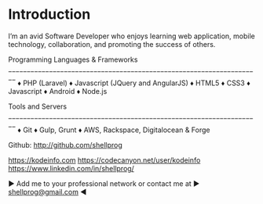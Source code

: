 # Introduction

I’m an avid Software Developer who enjoys learning web application, mobile technology, collaboration, and promoting the success of others.


Programming Languages & Frameworks

‾‾‾‾‾‾‾‾‾‾‾‾‾‾‾‾‾‾‾‾‾‾‾‾‾‾‾‾‾‾‾‾‾‾‾‾‾‾‾‾‾‾‾‾‾‾‾‾‾‾‾‾‾‾‾‾‾‾‾‾‾‾‾‾‾‾‾‾ 
♦ PHP (Laravel)
♦ Javascript (JQuery and AngularJS)
♦ HTML5
♦ CSS3
♦ Javascript
♦ Android
♦ Node.js


Tools and Servers

‾‾‾‾‾‾‾‾‾‾‾‾‾‾‾‾‾‾‾‾‾‾‾‾‾‾‾‾‾‾‾‾‾‾‾‾‾‾‾‾‾‾‾‾‾‾‾‾‾‾‾‾‾‾‾‾‾‾‾‾‾‾‾‾‾‾‾‾ 
♦ Git
♦ Gulp, Grunt
♦ AWS, Rackspace, Digitalocean & Forge 

Github: http://github.com/shellprog

https://kodeinfo.com 
https://codecanyon.net/user/kodeinfo 
https://www.linkedin.com/in/shellprog/

► Add me to your professional network or contact me at ► shellprog@gmail.com ◄
